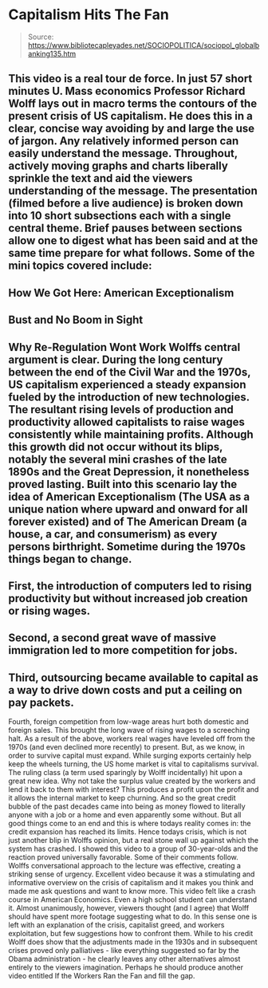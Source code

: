 # Capitalism Hits The Fan

> Source: https://www.bibliotecapleyades.net/SOCIOPOLITICA/sociopol_globalbanking135.htm

This video is a real tour de force. In just
57 short minutes U. Mass economics Professor Richard Wolff lays out in
macro terms the contours of the present crisis of US capitalism. He does
this in a clear, concise way avoiding by and large the use of jargon.
Any relatively informed person can easily understand the message.
Throughout, actively moving graphs and
charts liberally sprinkle the text and aid the viewers understanding of
the message. The presentation (filmed before a live audience) is broken
down into 10 short subsections each with a single central theme. Brief
pauses between sections allow one to digest what has been said and at
the same time prepare for what follows.
Some of the mini topics covered include:
-
How
We Got Here: American Exceptionalism
-
Bust and No Boom in Sight
-
Why Re-Regulation Wont Work
Wolffs central argument is clear.
During the long century between the
end of the Civil War and the 1970s, US capitalism experienced a steady
expansion fueled by the introduction of new technologies. The resultant
rising levels of production and productivity allowed capitalists to
raise wages consistently while maintaining profits.
Although this growth did not occur without
its blips, notably the several mini crashes of the late 1890s and the
Great Depression, it nonetheless proved lasting.
Built into this scenario lay the idea of
American Exceptionalism (The USA as a unique nation where upward and
onward for all forever existed) and of The American Dream (a house, a
car, and consumerism) as every persons birthright. Sometime during the
1970s things began to change.
-
First, the introduction of computers
led to rising productivity but without increased job creation or
rising wages.
-
Second, a second great wave of
massive immigration led to more competition for jobs.
-
Third, outsourcing became available
to capital as a way to drive down costs and put a ceiling on pay
packets.
-
Fourth, foreign competition from
low-wage areas hurt both domestic and foreign sales.
This brought the long wave of rising wages
to a screeching halt.
As a result of the above, workers real wages have leveled off from the
1970s (and even declined more recently) to present. But, as we know, in
order to survive capital must expand. While surging exports certainly
help keep the wheels turning, the US home market is vital to
capitalisms survival. The ruling class (a term used sparingly by Wolff
incidentally) hit upon a great new idea.
Why not take the surplus value created by
the workers and lend it back to them with interest?
This produces a profit upon the profit and
it allows the internal market to keep churning. And so the great credit
bubble of the past decades came into being as money flowed to literally
anyone with a job or a home and even apparently some without.
But all good things come to an end and this
is where todays reality comes in: the credit expansion has reached its
limits. Hence todays crisis, which is not just another blip in Wolffs
opinion, but a real stone wall up against which the system has crashed.
I showed this video to a group of 30-year-olds and the reaction proved
universally favorable. Some of their comments follow.
Wolffs conversational approach to the
lecture was effective, creating a striking sense of urgency.
Excellent video because it was a
stimulating and informative overview on the crisis of capitalism and
it makes you think and made me ask questions and want to know more.
This video felt like a crash course in
American Economics.
Even a high school student can
understand it.
Almost unanimously, however, viewers thought
(and I agree) that Wolff should have spent more footage suggesting what
to do.
In this sense one is left with an
explanation of the crisis, capitalist greed, and workers exploitation,
but few suggestions how to confront them. While to his credit Wolff does
show that the adjustments made in the 1930s and in subsequent crises
proved only palliatives - like everything suggested so far by the
Obama
administration - he clearly leaves any other alternatives almost
entirely to the viewers imagination.
Perhaps he should produce another video
entitled If the Workers Ran the Fan and fill the gap.
